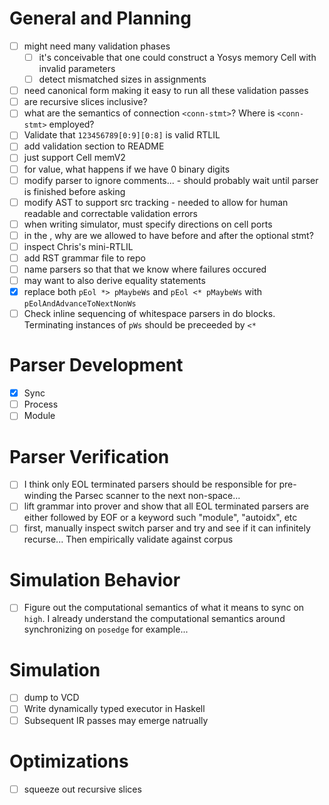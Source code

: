  # General and Planning
 - [ ] might need many validation phases
   - [ ] it's conceivable that one could construct a Yosys memory Cell 
         with invalid parameters
   - [ ] detect mismatched sizes in assignments
 - [ ] need canonical form making it easy to run all these validation 
       passes
 - [ ] are recursive slices inclusive?
 - [ ] what are the semantics of connection `<conn-stmt>`? Where is 
       `<conn-stmt>` employed?
 - [ ] Validate that `123456789[0:9][0:8]` is valid RTLIL
 - [ ] add validation section to README
 - [ ] just support Cell memV2
 - [ ] for value, what happens if we have 0 binary digits
 - [ ] modify parser to ignore comments... - should probably wait until 
       parser is finished before asking
 - [ ] modify AST to support src tracking - needed to allow for human 
       readable and correctable validation errors
 - [ ] when writing simulator, must specify directions on cell ports
 - [ ] in the <process>, why are we allowed to have <assign-stmt> before
       and after the optional <switch> stmt?
 - [ ] inspect Chris's mini-RTLIL
 - [ ] add RST grammar file to repo
 - [ ] name parsers so that that we know where failures occured
 - [ ] may want to also derive equality statements
 - [x] replace both `pEol *> pMaybeWs` and `pEol <* pMaybeWs` 
       with `pEolAndAdvanceToNextNonWs`
 - [ ] Check inline sequencing of whitespace parsers in do blocks.
       Terminating instances of `pWs` should be preceeded by `<*`

 # Parser Development
  - [x] Sync
  - [ ] Process
  - [ ] Module

 # Parser Verification
 - [ ] I think only EOL terminated parsers should be responsible 
       for pre-winding the Parsec scanner to the next non-space...
 - [ ] lift grammar into prover and show that all EOL terminated parsers
       are either followed by EOF or a keyword such "module", "autoidx",
       etc
 - [ ] first, manually inspect switch parser and try and see if it
       can infinitely recurse... Then empirically validate against
       corpus

# Simulation Behavior
 - [ ] Figure out the computational semantics of what it means to
       sync on `high`. I already understand the computational
       semantics around synchronizing on `posedge` for example...

# Simulation
 - [ ] dump to VCD
 - [ ] Write dynamically typed executor in Haskell
 - [ ] Subsequent IR passes may emerge natrually

# Optimizations
 - [ ] squeeze out recursive slices